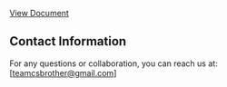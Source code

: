 [View Document](https://github.com/ipritamsahoo/Banking-System/blob/feature/PSD%20Banking%20System%20Flow%20Diagram.pdf)


## Contact Information
For any questions or collaboration, you can reach us at: [teamcsbrother@gmail.com]